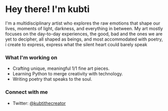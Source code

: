 # Hey there! I'm kubti

I'm  a multidisciplinary artist who explores the raw emotions that shape our lives, moments of light, darkness, and everything in between.  My art mostly focuses on the day-to-day experiences, the good, bad and the ones we are yet to decipher, all shaped as beings, and most accommodated with poetry, i create to express, express what the silent heart could barely speak  

### What I'm working on  
- Crafting unique, meaningful 1/1 fine art pieces.  
- Learning Python to merge creativity with technology.  
- Writing poetry that speaks to the soul.  

### Connect with me  
- Twitter: [@kubtithecreator](https://twitter.com/kubtithecreator) 

